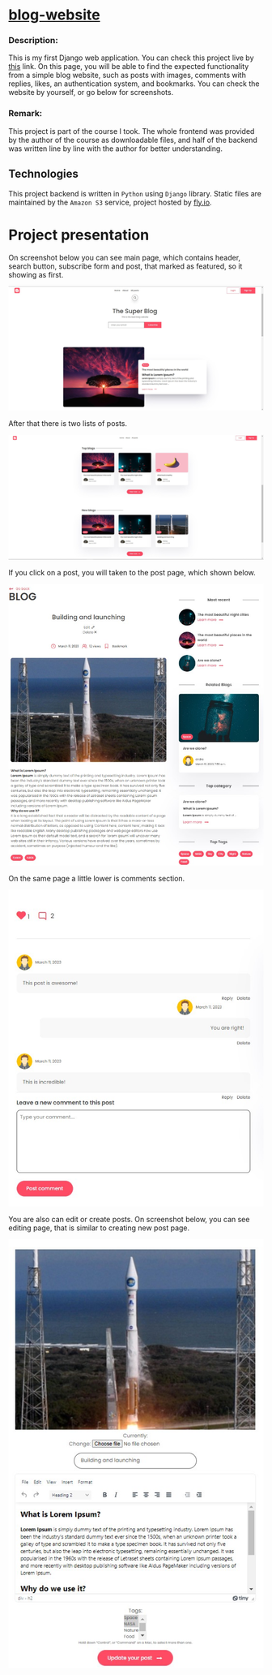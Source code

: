 # [blog-website](https://lively-lake-1797.fly.dev/)

### Description:
This is my first Django web application. You can check this project live by [this](https://lively-lake-1797.fly.dev/) link. On this page, you will be able to find the expected functionality from a simple blog website, such as posts with images, comments with replies, likes, an authentication system, and bookmarks. You can check the website by yourself, or go below for screenshots.

### Remark:
This project is part of the course I took. The whole frontend was provided by the author of the course as downloadable files, and half of the backend was written line by line with the author for better understanding.


## Technologies
This project backend is written in `Python` using `Django` library. Static files are maintained by the `Amazon S3` service, project hosted by [fly.io](https://fly.io/).


# Project presentation
On screenshot below you can see main page, which contains header, search button, subscribe form and post, that marked as featured, so it showing as first.

![](readme_files/index_page.jpg)

After that there is two lists of posts.

![](readme_files\index_page_posts.jpg)

If you click on a post, you will taken to the post page, which shown below.

![](readme_files\post_page_body.jpg)

On the same page a little lower is comments section.

![](readme_files\post_page_comments.jpg)

You are also can edit or create posts. On screenshot below, you can see editing page, that is similar to creating new post page.

![](readme_files\editing_post.jpg)